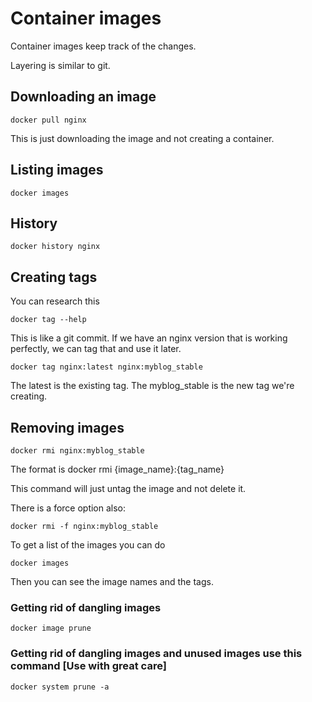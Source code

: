 # Container images

Container images keep track of the changes.

Layering is similar to git.

## Downloading an image

    docker pull nginx

This is just downloading the image and not creating a container.

## Listing images

    docker images

## History

    docker history nginx

## Creating tags

You can research this

    docker tag --help

This is like a git commit. If we have an nginx version that is working perfectly, we can tag that and use it later.

    docker tag nginx:latest nginx:myblog_stable

The latest is the existing tag. The myblog_stable is the new tag we're creating.

## Removing images

    docker rmi nginx:myblog_stable 

The format is docker rmi {image_name}:{tag_name}

This command will just untag the image and not delete it.

There is a force option also:

    docker rmi -f nginx:myblog_stable

To get a list of the images you can do

    docker images

Then you can see the image names and the tags.

### Getting rid of dangling images

    docker image prune

### Getting rid of dangling images and unused images use this command [Use with great care]

    docker system prune -a